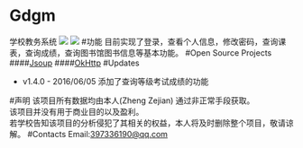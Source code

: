 # Gdgm
学校教务系统
![](https://github.com/EoniJJ/Gdgm/blob/master/gdgm1.jpg)
![](https://github.com/EoniJJ/Gdgm/blob/master/gdgm2.jpg)
#功能
目前实现了登录，查看个人信息，修改密码，查询课表，查询成绩，查询图书馆图书信息等基本功能。
#Open Source Projects
####[Jsoup](https://github.com/jhy/jsoup)
####[OkHttp](https://github.com/square/okhttp)
#Updates
* v1.4.0 - 2016/06/05  添加了查询等级考试成绩的功能  

#声明
该项目所有数据均由本人(Zheng Zejian) 通过非正常手段获取。<br/>
该项目并没有用于商业目的以及盈利。<br/>
若学校告知该项目的分析侵犯了其相关的权益，本人将及时删除整个项目，敬请谅解。
#Contacts
Email:397336190@qq.com
